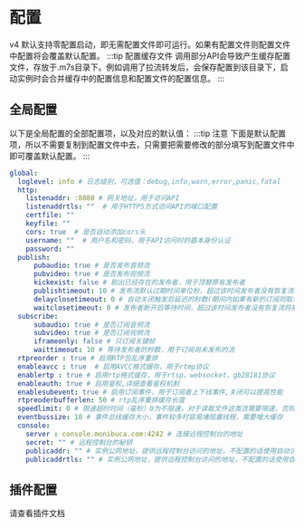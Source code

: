 # 配置

v4 默认支持零配置启动，即无需配置文件即可运行。如果有配置文件则配置文件中配置将会覆盖默认配置。
:::tip 配置缓存文件
调用部分API会导致产生缓存配置文件，存放于.m7s目录下。例如调用了拉流转发后，会保存配置到该目录下，启动实例时会合并缓存中的配置信息和配置文件的配置信息。 
:::

## 全局配置

以下是全局配置的全部配置项，以及对应的默认值：
:::tip 注意
下面是默认配置项，所以不需要复制到配置文件中去，只需要把需要修改的部分填写到配置文件中即可覆盖默认配置。 
:::
```yaml
global:
  loglevel: info # 日志级别，可选值：debug,info,warn,error,panic,fatal
  http:
    listenaddr: :8080 # 网关地址，用于访问API
    listenaddrtls: ""  # 用于HTTPS方式访问API的端口配置
    certfile: ""
    keyfile: ""
    cors: true  # 是否自动添加cors头
    username: ""  # 用户名和密码，用于API访问时的基本身份认证
    password: ""
  publish:
      pubaudio: true # 是否发布音频流
      pubvideo: true # 是否发布视频流
      kickexist: false # 剔出已经存在的发布者，用于顶替原有发布者
      publishtimeout: 10 # 发布流默认过期时间单位秒，超过该时间发布者没有恢复流将被删除
      delayclosetimeout: 0 # 自动关闭触发后延迟的秒数(期间内如果有新的订阅则取消触发关闭)，0为关闭该功能，保持连接。
      waitclosetimeout: 0 # 发布者断开后等待时间，超过该时间发布者没有恢复流将被删除，0为关闭该功能，由订阅者决定是否删除
  subscribe:
      subaudio: true # 是否订阅音频流
      subvideo: true # 是否订阅视频流
      iframeonly: false # 只订阅关键帧
      waittimeout: 10 # 等待发布者的秒数，用于订阅尚未发布的流
  rtpreorder : true # 启用RTP包乱序重排
  enableavcc : true  # 启用AVCC格式缓存，用于rtmp协议
  enablertp : true # 启用rtp格式缓存，用于rtsp、websocket、gb28181协议
  enableauth: true # 启用鉴权,详细查看鉴权机制
  enablesubevent: true # 启用订阅事件，用于订阅者上下线事件,关闭可以提高性能
  rtpreoderbufferlen: 50 # rtp乱序重排缓存长度
  speedlimit: 0 # 限速超时时间（毫秒）0为不限速，对于读取文件这类流需要限速，否则读取过快
  eventbussize: 10 # 事件总线缓存大小，事件较多时容易堵阻塞线程，需要增大缓存
  console: 
    server : console.monibuca.com:4242 # 连接远程控制台的地址
    secret: "" # 远程控制台的秘钥
    publicaddr: "" # 实例公网地址，提供远程控制台访问的地址，不配置的话使用自动识别的地址
    publicaddrtls: "" # 实例公网地址，提供远程控制台访问的地址，不配置的话使用自动识别的地址（https）
```

## 插件配置

请查看插件文档

